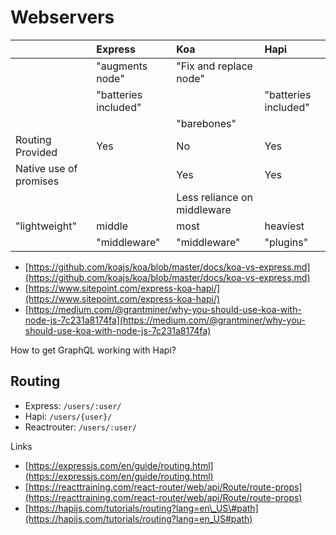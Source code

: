# Webservers



|  | Express | Koa | Hapi |
| :--- | :--- | :--- | :--- |
|  | "augments node" | "Fix and replace node" |  |
|  | "batteries included" |  | "batteries included" |
|  |  | "barebones" |  |
| Routing Provided | Yes | No | Yes |
| Native use of promises |  | Yes | Yes |
|  |  | Less reliance on middleware |  |
| "lightweight" | middle | most | heaviest |
|  | "middleware" | "middleware" | "plugins" |

* [https://github.com/koajs/koa/blob/master/docs/koa-vs-express.md](https://github.com/koajs/koa/blob/master/docs/koa-vs-express.md)
* [https://www.sitepoint.com/express-koa-hapi/](https://www.sitepoint.com/express-koa-hapi/)
* [https://medium.com/@grantminer/why-you-should-use-koa-with-node-js-7c231a8174fa](https://medium.com/@grantminer/why-you-should-use-koa-with-node-js-7c231a8174fa)

How to get GraphQL working with Hapi?

## Routing

* Express: `/users/:user/`
* Hapi: `/users/{user}/`
* Reactrouter: `/users/:user/`

Links

* [https://expressjs.com/en/guide/routing.html](https://expressjs.com/en/guide/routing.html)
* [https://reacttraining.com/react-router/web/api/Route/route-props](https://reacttraining.com/react-router/web/api/Route/route-props)
* [https://hapijs.com/tutorials/routing?lang=en\_US\#path](https://hapijs.com/tutorials/routing?lang=en_US#path)


